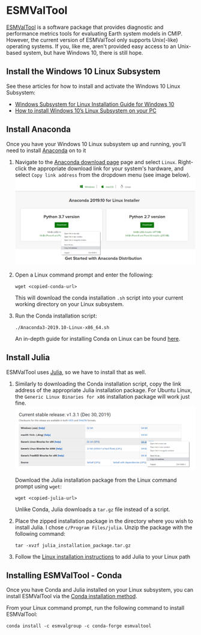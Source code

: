 # ESMValTool
[ESMValTool](https://github.com/ESMValGroup/ESMValTool) is a software package that provides diagnostic and performance metrics tools for evaluating Earth system models in CMIP. However, the current version of ESMValTool only supports Unix(-like) operating systems. If you, like me, aren't provided easy access to an Unix-based system, but have Windows 10, there is still hope. 

## Install the Windows 10 Linux Subsystem
See these articles for how to install and activate the Windows 10 Linux Subsystem:
* [Windows Subsystem for Linux Installation Guide for Windows 10](https://docs.microsoft.com/en-us/windows/wsl/install-win10)
* [How to install Windows 10’s Linux Subsystem on your PC](https://www.onmsft.com/how-to/how-to-install-windows-10s-linux-subsystem-on-your-pc)

## Install Anaconda 
Once you have your Windows 10 Linux subsystem up and running, you'll need to install [Anaconda](https://www.anaconda.com/distribution/) on to it

1. Navigate to the [Anaconda download page](https://www.anaconda.com/distribution/) page and select `Linux`. Right-click the appropriate download link for your system's hardware, and select `Copy link address` from the dropdown menu (see image below).
![conda download](imgs/cond-dl.png)

2. Open a Linux command prompt and enter the following:
   ```
   wget <copied-conda-url>
   ```

   This will download the conda installation `.sh` script into your current working directory on your Linux subsystem. 

3. Run the Conda installation script:
   ```
   ./Anaconda3-2019.10-Linux-x86_64.sh
   ```
   An in-depth guide for installing Conda on Linux can be found [here](https://www.digitalocean.com/community/tutorials/how-to-install-anaconda-on-ubuntu-18-04-quickstart).
   
## Install Julia
ESMValTool uses [Julia](https://julialang.org/downloads/), so we have to install that as well.

1. Similarly to downloading the Conda installation script, copy the link address of the appropriate Julia installation package. For Ubuntu Linux, the `Generic Linux Binaries for x86` installation package will work just fine.
![julia download](imgs/julia-dl.png)

   Download the Julia installation package from the Linux command prompt using `wget`:
   ```
   wget <copied-julia-url>
   ```
   Unlike Conda, Julia downloads a `tar.gz` file instead of a script. 
   
2. Place the zipped installation package in the directory where you wish to install Julia. I chose `c/Program Files/julia`. Unzip the package with the following command:
   ```
   tar -xvzf julia_installation_package.tar.gz
   ```
   
3. Follow the [Linux installation instructions](https://julialang.org/downloads/platform/) to add Julia to your Linux path


## Installing ESMValTool - Conda
Once you have Conda and Julia installed on your Linux subsystem, you can install ESMValTool via the [Conda installation method](https://esmvaltool.readthedocs.io/en/latest/getting_started/install.html#conda-installation).

From your Linux command prompt, run the following command to install ESMValTool:
```
conda install -c esmvalgroup -c conda-forge esmvaltool
```
